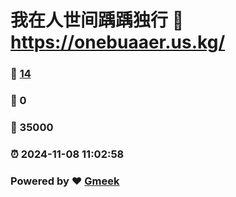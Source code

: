 # 我在人世间踽踽独行 :link: https://onebuaaer.us.kg/ 
### :page_facing_up: [14](https://onebuaaer.us.kg//tag.html) 
### :speech_balloon: 0 
### :hibiscus: 35000 
### :alarm_clock: 2024-11-08 11:02:58 
### Powered by :heart: [Gmeek](https://github.com/Meekdai/Gmeek)
